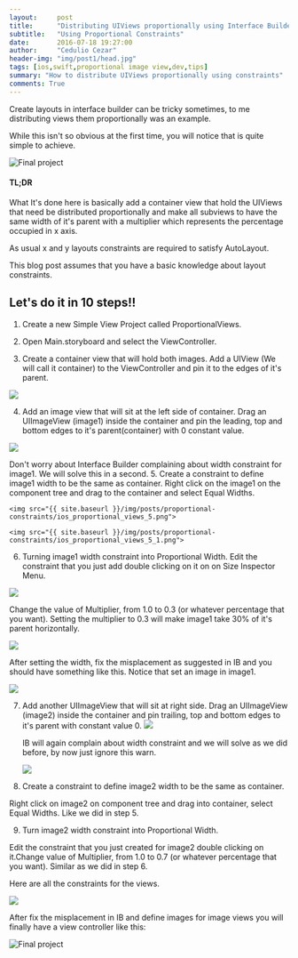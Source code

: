 ```yaml
---
layout:     post
title:      "Distributing UIViews proportionally using Interface Builder and Layout Constraints"
subtitle:   "Using Proportional Constraints"
date:       2016-07-18 19:27:00
author:     "Cedulio Cezar"
header-img: "img/post1/head.jpg"
tags: [ios,swift,proportional image view,dev,tips]
summary: "How to distribute UIViews proportionally using constraints"
comments: True
---
```

Create layouts in interface builder can be tricky sometimes, to me distributing views them proportionally was an example.

While this isn't so obvious at the first time, you will notice that is quite simple to achieve.

<img src="{{ site.baseurl }}/img/posts/proportional-constraints/proportional_views_final.png" alt="Final project">

#### TL;DR
What It's done here is basically add a container view that hold the UIViews that need be distributed proportionally and make all subviews to have the same width of it's parent with a multiplier which represents the percentage occupied in x axis.

As usual x and y layouts constraints are required to satisfy AutoLayout.

This blog post assumes that you have a basic knowledge about layout constraints.

## Let's do it in 10 steps!!

1. Create a new Simple View Project called ProportionalViews.

2. Open Main.storyboard and select the ViewController.

3. Create a container view that will hold both images.
Add a UIView (We will call it container) to the ViewController and pin it to the edges of it's parent.

  <img src="{{ site.baseurl }}/img/posts/proportional-constraints/ios_proportional_views_3.png">

4. Add an image view that will sit at the left side of container.
Drag an UIImageView (image1) inside the container and pin the leading, top and bottom edges to it's parent(container) with 0 constant value.

  <img src="{{ site.baseurl }}/img/posts/proportional-constraints/ios_proportional_views_4.png">

  Don't  worry about Interface Builder complaining about width constraint for image1. We will solve this in a second.
5. Create a constraint to define image1 width to be the same as container.
Right click on the image1 on the component tree and drag to the container and select Equal Widths.

    <img src="{{ site.baseurl }}/img/posts/proportional-constraints/ios_proportional_views_5.png">

    <img src="{{ site.baseurl }}/img/posts/proportional-constraints/ios_proportional_views_5_1.png">

6. Turning image1 width constraint into Proportional Width.
Edit the constraint that you just add double clicking on it on on Size Inspector Menu.

  <img src="{{ site.baseurl }}/img/posts/proportional-constraints/ios_proportional_views_6.png">

  Change the value of Multiplier, from 1.0 to 0.3 (or whatever percentage that you want). Setting the multiplier to 0.3 will make image1 take 30% of it's parent horizontally.

  <img src="{{ site.baseurl }}/img/posts/proportional-constraints/ios_proportional_views_6_1.png">

  After setting the width, fix the misplacement as suggested in IB and you should have something like this. Notice that set an image in image1.

  <img src="{{ site.baseurl }}/img/posts/proportional-constraints/ios_proportional_views_6_2.png">

7. Add another UIImageView that will sit at right side.
Drag an UIImageView (image2) inside the container and pin trailing, top and bottom edges to it's parent with constant value 0.
    <img src="{{ site.baseurl }}/img/posts/proportional-constraints/ios_proportional_views_7.png">

    IB will again complain about width constraint and we will solve as we did before, by now just ignore this warn.

    <img src="{{ site.baseurl }}/img/posts/proportional-constraints/ios_proportional_views_7_1.png">

8. Create a constraint to define image2 width to be the same as container.

  Right click on image2 on component tree and drag into container, select Equal Widths. Like we did in step 5.

9. Turn image2 width constraint into Proportional Width.

  Edit the constraint that you just created for image2 double clicking on it.Change value of Multiplier, from 1.0 to 0.7 (or whatever percentage that you want). Similar as we did in step 6.

  Here are all the constraints for the views.

  <img src="{{ site.baseurl }}/img/posts/proportional-constraints/ios_proportional_views_9.png">

After fix the misplacement in IB and define images for image views you will finally have a view controller like this:

<img src="{{ site.baseurl }}/img/posts/proportional-constraints/proportional_views_final.png" alt="Final project">
